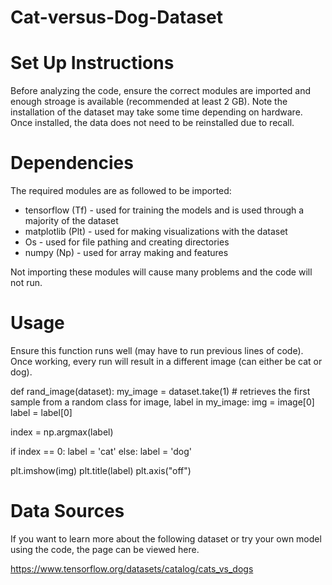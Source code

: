 # Cat-versus-Dog-Dataset

# Set Up Instructions
Before analyzing the code, ensure the correct modules are imported and enough stroage is available (recommended at least 2 GB).
Note the installation of the dataset may take some time depending on hardware. 
Once installed, the data does not need to be reinstalled due to recall. 

# Dependencies
The required modules are as followed to be imported:

* tensorflow (Tf) - used for training the models and is used through a majority of the dataset
* matplotlib (Plt) - used for making visualizations with the dataset
* Os - used for file pathing and creating directories
* numpy (Np) - used for array making and features

Not importing these modules will cause many problems and the code will not run. 

# Usage
Ensure this function runs well (may have to run previous lines of code). 
Once working, every run will result in a different image (can either be cat or dog).

def rand_image(dataset):
my_image = dataset.take(1) # retrieves the first sample from a random class
for image, label in my_image:
  img = image[0]
  label = label[0]

  index = np.argmax(label)

  if index == 0:
    label = 'cat'
  else:
    label = 'dog'

  plt.imshow(img)
  plt.title(label)
  plt.axis("off")

# Data Sources
If you want to learn more about the following dataset or try your own model using the code, the page can be viewed here. 

https://www.tensorflow.org/datasets/catalog/cats_vs_dogs
